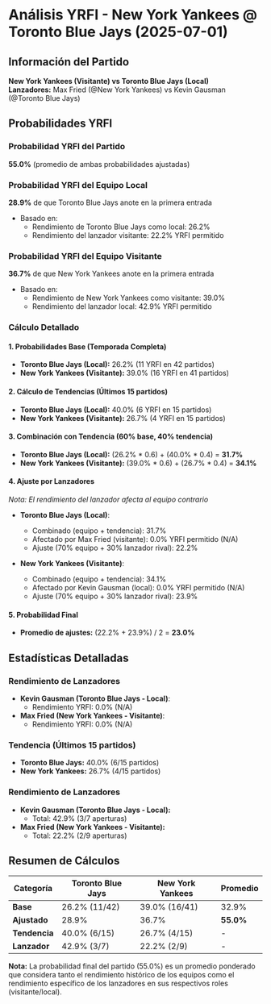 # Análisis YRFI - New York Yankees @ Toronto Blue Jays (2025-07-01)

## Información del Partido
**New York Yankees (Visitante) vs Toronto Blue Jays (Local)**  
**Lanzadores:** Max Fried (@New York Yankees) vs Kevin Gausman (@Toronto Blue Jays)

## Probabilidades YRFI

### Probabilidad YRFI del Partido
**55.0%** (promedio de ambas probabilidades ajustadas)

### Probabilidad YRFI del Equipo Local
**28.9%** de que Toronto Blue Jays anote en la primera entrada
- Basado en:
  - Rendimiento de Toronto Blue Jays como local: 26.2%
  - Rendimiento del lanzador visitante: 22.2% YRFI permitido

### Probabilidad YRFI del Equipo Visitante
**36.7%** de que New York Yankees anote en la primera entrada
- Basado en:
  - Rendimiento de New York Yankees como visitante: 39.0%
  - Rendimiento del lanzador local: 42.9% YRFI permitido

### Cálculo Detallado

#### 1. Probabilidades Base (Temporada Completa)
- **Toronto Blue Jays (Local):** 26.2% (11 YRFI en 42 partidos)
- **New York Yankees (Visitante):** 39.0% (16 YRFI en 41 partidos)

#### 2. Cálculo de Tendencias (Últimos 15 partidos)
- **Toronto Blue Jays (Local):** 40.0% (6 YRFI en 15 partidos)
- **New York Yankees (Visitante):** 26.7% (4 YRFI en 15 partidos)

#### 3. Combinación con Tendencia (60% base, 40% tendencia)
- **Toronto Blue Jays (Local):** (26.2% * 0.6) + (40.0% * 0.4) = **31.7%**
- **New York Yankees (Visitante):** (39.0% * 0.6) + (26.7% * 0.4) = **34.1%**

#### 4. Ajuste por Lanzadores
*Nota: El rendimiento del lanzador afecta al equipo contrario*

- **Toronto Blue Jays (Local)**:
  - Combinado (equipo + tendencia): 31.7%
  - Afectado por Max Fried (visitante): 0.0% YRFI permitido (N/A)
  - Ajuste (70% equipo + 30% lanzador rival): 22.2%

- **New York Yankees (Visitante)**:
  - Combinado (equipo + tendencia): 34.1%
  - Afectado por Kevin Gausman (local): 0.0% YRFI permitido (N/A)
  - Ajuste (70% equipo + 30% lanzador rival): 23.9%

#### 5. Probabilidad Final
- **Promedio de ajustes:** (22.2% + 23.9%) / 2 = **23.0%**

## Estadísticas Detalladas


### Rendimiento de Lanzadores
- **Kevin Gausman (Toronto Blue Jays - Local)**:
  - Rendimiento YRFI: 0.0% (N/A)
- **Max Fried (New York Yankees - Visitante)**:
  - Rendimiento YRFI: 0.0% (N/A)
### Tendencia (Últimos 15 partidos)
- **Toronto Blue Jays:** 40.0% (6/15 partidos)
- **New York Yankees:** 26.7% (4/15 partidos)

### Rendimiento de Lanzadores
- **Kevin Gausman (Toronto Blue Jays - Local):**
  - Total: 42.9% (3/7 aperturas)
- **Max Fried (New York Yankees - Visitante):**
  - Total: 22.2% (2/9 aperturas)

## Resumen de Cálculos
| Categoría | Toronto Blue Jays    | New York Yankees     | Promedio |
|-----------|----------------------|----------------------|----------|
| **Base** | 26.2% (11/42) | 39.0% (16/41) | 32.9% |
| **Ajustado** | 28.9% | 36.7% | **55.0%** |
| **Tendencia** | 40.0% (6/15) | 26.7% (4/15) | - |
| **Lanzador** | 42.9% (3/7) | 22.2% (2/9) | - |

**Nota:** La probabilidad final del partido (55.0%) es un promedio ponderado que considera tanto el rendimiento histórico de los equipos como el rendimiento específico de los lanzadores en sus respectivos roles (visitante/local).